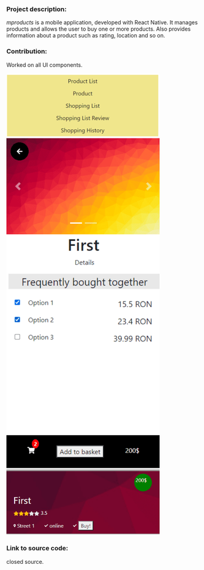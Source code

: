 ### Project description:
*mproducts* is a mobile application, developed with React Native.
It manages products and allows the user to buy one or more products.
Also provides information about a product such as rating, location and so on.

### Contribution:
Worked on all UI components.

<div>
<a href="url"><img src="./homepage.png" width="400"></a>
</div>



<div>
<a href="url"><img src="./product-addToBasket.png" width="400"></a>
</div>



<div>
<a href="url"><img src="./product-page.png" width="400"></a>
</div>


### Link to source code: 
closed source.
